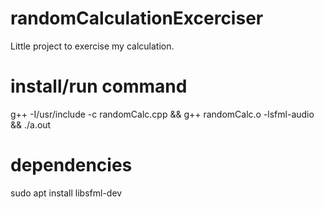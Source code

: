 # randomCalculationExcerciser
Little project to exercise my calculation.

# install/run command
g++ -I/usr/include -c randomCalc.cpp &&  g++ randomCalc.o -lsfml-audio && ./a.out

# dependencies
sudo apt install libsfml-dev
